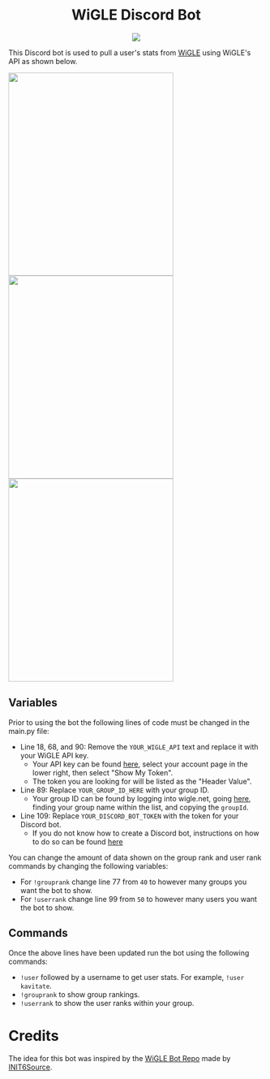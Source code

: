 <h1 align="center"> WiGLE Discord Bot</h1>

<p align="center">
  <img src="https://i.imgur.com/CRKolzB.jpg">
</p>

This Discord bot is used to pull a user's stats from [WiGLE](https://wigle.net/) using WiGLE's API as shown below.

<p float="left">
  <img src="https://i.imgur.com/NMJ8IRX.png" width="325" height="400"/>
  <img src="https://i.imgur.com/wWNkkHu.png" width="325" height="400"/> 
  <img src="https://i.imgur.com/lm32cxi.png" width="325" height="400"/>
</p>

## Variables
Prior to using the bot the following lines of code must be changed in the main.py file:
- Line 18, 68, and 90: Remove the `YOUR_WIGLE_API` text and replace it with your WiGLE API key.
  - Your API key can be found [here](https://api.wigle.net/), select your account page in the lower right, then select "Show My Token".
  - The token you are looking for will be listed as the "Header Value".
- Line 89: Replace `YOUR_GROUP_ID_HERE` with your group ID.
  - Your group ID can be found by logging into wigle.net, going [here](https://api.wigle.net/api/v2/stats/group), finding your group name within the list, and copying the `groupId`.
- Line 109: Replace `YOUR_DISCORD_BOT_TOKEN` with the token for your Discord bot.
  - If you do not know how to create a Discord bot, instructions on how to do so can be found [here](https://discordpy.readthedocs.io/en/stable/discord.html)

You can change the amount of data shown on the group rank and user rank commands by changing the following variables:
- For `!grouprank` change line 77 from `40` to however many groups you want the bot to show.
- For `!userrank` change line 99 from `50` to however many users you want the bot to show.

## Commands
Once the above lines have been updated run the bot using the following commands:
- `!user` followed by a username to get user stats. For example, `!user kavitate`.
- `!grouprank` to show group rankings.
- `!userrank` to show the user ranks within your group.

# Credits
The idea for this bot was inspired by the [WiGLE Bot Repo](https://github.com/INIT6Source/WiGLE-bot) made by [INIT6Source](https://github.com/INIT6Source).

